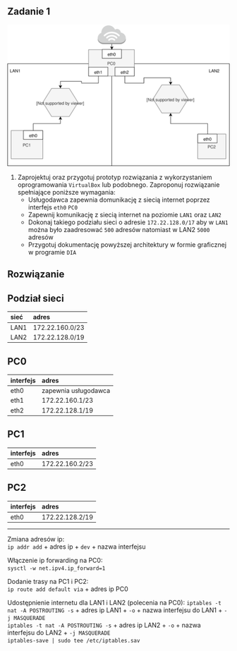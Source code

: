 Zadanie 1
---------

![zadanie 1](zadanie-1.svg)

1. Zaprojektuj oraz przygotuj prototyp rozwiązania z wykorzystaniem oprogramowania ``VirtualBox`` lub podobnego. 
Zaproponuj rozwiązanie spełniające poniższe wymagania:
   * Usługodawca zapewnia domunikację z siecią internet poprzez interfejs ``eth0`` ``PC0``
   * Zapewnij komunikację z siecią internet na poziomie ``LAN1`` oraz ``LAN2``
   * Dokonaj takiego podziału sieci o adresie ``172.22.128.0/17`` aby w ``LAN1`` można było zaadresować ``500`` adresów natomiast w LAN2 ``5000`` adresów    
   * Przygotuj dokumentację powyższej architektury w formie graficznej w programie ``DIA``  
   
   
Rozwiązanie
-----------

Podział sieci
-------------
| sieć | adres |
|:-----|:------|
| LAN1 | 172.22.160.0/23 |
| LAN2 | 172.22.128.0/19 |


PC0
---
|  interfejs   | adres  |
|:-------------| :------| 
| eth0 | zapewnia usługodawca |
| eth1 | 172.22.160.1/23  |
| eth2 | 172.22.128.1/19  |

PC1
---
|  interfejs   | adres  |
|:-------------| :------| 
| eth0 | 172.22.160.2/23 |

PC2
---
|  interfejs   | adres  |
|:-------------| :------| 
| eth0 | 172.22.128.2/19 |

--------------

Zmiana adresów ip:  
``ip addr add`` + adres ip + ``dev`` + nazwa interfejsu 

Włączenie ip forwarding na PC0:  
``sysctl -w net.ipv4.ip_forward=1``

Dodanie trasy na PC1 i PC2:  
``ip route add default via`` + adres ip PC0

Udostępnienie internetu dla LAN1 i LAN2 (polecenia na PC0):
``iptables -t nat -A POSTROUTING -s`` + adres ip LAN1 + ``-o`` + nazwa interfejsu do LAN1 + ``-j MASQUERADE``  
``iptables -t nat -A POSTROUTING -s`` + adres ip LAN2 + ``-o`` + nazwa interfejsu do LAN2 + ``-j MASQUERADE``  
``iptables-save | sudo tee /etc/iptables.sav``
